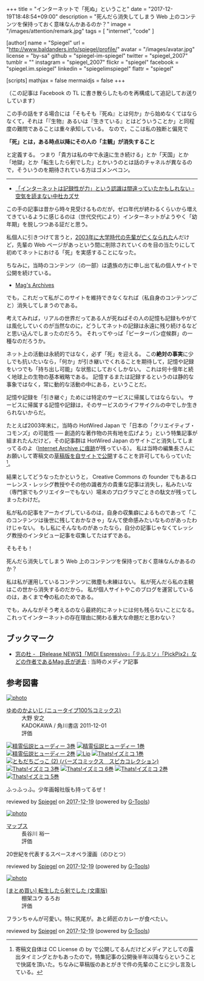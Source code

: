 +++
title = "インターネットで「死ぬ」ということ"
date =  "2017-12-19T18:48:54+09:00"
description = "死んだら消失してしまう Web 上のコンテンツを保持っておく意味なんかあるのか？"
image = "/images/attention/remark.jpg"
tags        = [ "internet", "code" ]

[author]
  name      = "Spiegel"
  url       = "http://www.baldanders.info/spiegel/profile/"
  avatar    = "/images/avatar.jpg"
  license   = "by-sa"
  github    = "spiegel-im-spiegel"
  twitter   = "spiegel_2007"
  tumblr    = ""
  instagram = "spiegel_2007"
  flickr    = "spiegel"
  facebook  = "spiegel.im.spiegel"
  linkedin  = "spiegelimspiegel"
  flattr    = "spiegel"

[scripts]
  mathjax = false
  mermaidjs = false
+++

（この記事は Facebook の TL に書き散らしたものを再構成して追記してお送りしています）

この手の話をする場合には「そもそも『死ぬ』とは何か」から始めなくてはならなくて，それは「『生物』あるいは『生きている』とはどういうことか」と同程度の難問であることは重々承知している。
なので，ここは私の独断と偏見で

**「死」とは，ある時点以降にその人の「主観」が消失すること**

と定義する。
つまり「貴方は私の中で永遠に生き続ける」とか「天国」とか「地獄」とか「転生したら剣でした」とかいうのとは話のチャネルが異なるので，そういうのを期待されている方はゴメンペコン。

----

- [「インターネットは記録性が力」という認識は間違っていたかもしれない - 空気を読まない中杜カズサ](http://nakamorikzs.net/entry/internet_archive)

この手の記事は昔から時々見受けるものだが，ゼロ年代が終わるくらいから増えてきているように感じるのは（世代交代により）インターネットがようやく「幼年期」を脱しつつある証だと思う。

私個人に引きつけて言うと，[2003年に大学時代の先輩が亡くなられた](http://www.baldanders.info/spiegel/log/200310.html#d20_t1)んだけど，先輩の Web ページがあっという間に削除されていくのを目の当たりにして初めてネットにおける「死」を実感することになった。

ちなみに，当時のコンテンツ（の一部）は遺族の方に申し出て私の個人サイトで公開を続けている。

- [Mag's Archives](http://magarchive.halfmoon.jp/)

でも，これだって私がこのサイトを維持できなくなれば（私自身のコンテンツごと）消失してしまうのである。

考えてみれば，リアルの世界だってある人が死ねばその人の記憶も記録もやがては風化していくのが当然なのに，どうしてネットの記録は永遠に残り続けるなどと思い込んでしまったのだろう。
それってやっぱ「ピーターパン症候群」の一種なのだろうか。

ネット上の活動は永続的ではなく，必ず「死」を迎える。
この**絶対の事実**に少しでも抗いたいなら，「何か」が引き継いでくれることを期待して，記憶や記録をいつでも「持ち出し可能」な状態にしておくしかない。
これは何十億年と続く地球上の生物の基本戦略である。
記憶するまたは記録するというのは静的な事象ではなく，常に動的な活動の中にある，ということだ。

記憶や記録を「引き継ぐ」ためには特定のサービスに帰属してはならない。
サービスに帰属する記憶や記録は，そのサービスのライフサイクルの中でしか生きられないからだ。

たとえば2003年末に，当時の HotWired Japan で「日本の「クリエイティブ・コモンズ」の可能性 ── 創造的な著作物の共有地を広げよう」という特集記事が組まれたんだけど，その記事群は HotWired Japan のサイトごと消失してしまってるのよ（[Internet Archive に痕跡](https://web.archive.org/web/20040615000000*/http://hotwired.goo.ne.jp/matrix/0311/)が残っている）。
私は当時の編集長さんにお願いして寄稿文の[草稿版を自サイトで公開](http://www.baldanders.info/spiegel/docs/cc-report.html "「クリエイティブ・コモンズ」は誰のもの？")することを許可してもらっていた[^cc1]。

[^cc1]: 寄稿文自体は CC License の by で公開してるんだけどメディアとしての露出タイミングとかもあったので，特集記事の公開後半年以降ならということで快諾を頂いた。ちなみに草稿版のあとがきで件の先輩のことに少し言及している。

結果としてどうなったかというと， Creative Commons の founder でもあるローレンス・レッシグ教授やその他の識者方の貴重な記事は消失し，私みたいな（専門家でもクリエイターでもない）場末のプログラマごときの駄文が残ってしまったわけだ。

私が私の記事をアーカイブしているのは，自身の収集癖によるものであって「このコンテンツは後世に残しておかなきゃ」なんて使命感みたいなものがあったわけじゃない。
もし私にそんなものがあったなら，自分の記事じゃなくてレッシグ教授のインタビュー記事を収集してたはずである。

そもそも！

死んだら消失してしまう Web 上のコンテンツを保持っておく意味なんかあるのか？

私は私が運用しているコンテンツに微塵も未練はない。
私が死んだら私の主観はこの世から消失するのだから。
私が個人サイトやこのブログを運営しているのは，あくまで**今**の私のためである。

でも，みんながそう考えるのなら最終的にネットには何も残らないことになる。
これってインターネットの存在理由に関わる重大な命題だと思わない？

## ブックマーク

- [窓の杜 - 【Release NEWS】「MIDI Espressivo」「テルミソ」「PickPix2」などの作者であるMag.氏が逝去](https://forest.watch.impress.co.jp/article/2003/10/24/thanksmag.html) : 当時のメディア記事

## 参考図書

<div class="hreview" ><a class="item url" href="http://www.amazon.co.jp/exec/obidos/ASIN/B0096I6YD4/baldandersinf-22/"><img src="https://images-fe.ssl-images-amazon.com/images/I/519n5WuN-FL._SL160_.jpg" alt="photo" class="photo"  /></a><dl ><dt class="fn"><a class="item url" href="http://www.amazon.co.jp/exec/obidos/ASIN/B0096I6YD4/baldandersinf-22/">ゆめのかよいじ (ニュータイプ100%コミックス)</a></dt><dd>大野 安之 </dd><dd>KADOKAWA / 角川書店 2011-12-01</dd><dd>評価<abbr class="rating" title="5"><img src="http://g-images.amazon.com/images/G/01/detail/stars-5-0.gif" alt="" /></abbr> </dd></dl><p class="similar"><a href="http://www.amazon.co.jp/exec/obidos/ASIN/B017B6TSSA/baldandersinf-22/" target="_top"><img src="http://images.amazon.com/images/P/B017B6TSSA.09._SCTHUMBZZZ_.jpg"  alt="精霊伝説ヒューディー 3巻"  /></a> <a href="http://www.amazon.co.jp/exec/obidos/ASIN/B017B6TSQW/baldandersinf-22/" target="_top"><img src="http://images.amazon.com/images/P/B017B6TSQW.09._SCTHUMBZZZ_.jpg"  alt="精霊伝説ヒューディー 1巻"  /></a> <a href="http://www.amazon.co.jp/exec/obidos/ASIN/B017B6TSRG/baldandersinf-22/" target="_top"><img src="http://images.amazon.com/images/P/B017B6TSRG.09._SCTHUMBZZZ_.jpg"  alt="精霊伝説ヒューディー 2巻"  /></a> <a href="http://www.amazon.co.jp/exec/obidos/ASIN/B017B6TT8O/baldandersinf-22/" target="_top"><img src="http://images.amazon.com/images/P/B017B6TT8O.09._SCTHUMBZZZ_.jpg"  alt="Lip"  /></a> <a href="http://www.amazon.co.jp/exec/obidos/ASIN/B017B6TSE4/baldandersinf-22/" target="_top"><img src="http://images.amazon.com/images/P/B017B6TSE4.09._SCTHUMBZZZ_.jpg"  alt="Thats!イズミコ 1巻"  /></a> <a href="http://www.amazon.co.jp/exec/obidos/ASIN/B075RWWT7Y/baldandersinf-22/" target="_top"><img src="http://images.amazon.com/images/P/B075RWWT7Y.09._SCTHUMBZZZ_.jpg"  alt="ともだちごっこ (2) (バーズコミックス　スピカコレクション)"  /></a> <a href="http://www.amazon.co.jp/exec/obidos/ASIN/B017B6TSOO/baldandersinf-22/" target="_top"><img src="http://images.amazon.com/images/P/B017B6TSOO.09._SCTHUMBZZZ_.jpg"  alt="Thats!イズミコ 3巻"  /></a> <a href="http://www.amazon.co.jp/exec/obidos/ASIN/B017B6TSNU/baldandersinf-22/" target="_top"><img src="http://images.amazon.com/images/P/B017B6TSNU.09._SCTHUMBZZZ_.jpg"  alt="Thats!イズミコ 6巻"  /></a> <a href="http://www.amazon.co.jp/exec/obidos/ASIN/B017B6TS2Q/baldandersinf-22/" target="_top"><img src="http://images.amazon.com/images/P/B017B6TS2Q.09._SCTHUMBZZZ_.jpg"  alt="Thats!イズミコ 2巻"  /></a> <a href="http://www.amazon.co.jp/exec/obidos/ASIN/B017B6TSNK/baldandersinf-22/" target="_top"><img src="http://images.amazon.com/images/P/B017B6TSNK.09._SCTHUMBZZZ_.jpg"  alt="Thats!イズミコ 5巻"  /></a> </p>
<p class="description">ふっふっふ。少年画報社版も持ってるぜ！</p>
<p class="gtools" >reviewed by <a href='#maker' class='reviewer'>Spiegel</a> on <abbr class="dtreviewed" title="2017-12-19">2017-12-19</abbr> (powered by <a href="http://www.goodpic.com/mt/aws/index.html" >G-Tools</a>)</p>
</div>

<div class="hreview" ><a class="item url" href="http://www.amazon.co.jp/exec/obidos/ASIN/B0756XN84P/baldandersinf-22/"><img src="https://images-fe.ssl-images-amazon.com/images/I/61mqSfwnOzL._SL160_.jpg" alt="photo" class="photo"  /></a><dl ><dt class="fn"><a class="item url" href="http://www.amazon.co.jp/exec/obidos/ASIN/B0756XN84P/baldandersinf-22/">マップス</a></dt><dd>長谷川 裕一 </dd><dd> </dd><dd>評価<abbr class="rating" title="5"><img src="http://g-images.amazon.com/images/G/01/detail/stars-5-0.gif" alt="" /></abbr> </dd></dl><p class="similar"></p>
<p class="description">20世紀を代表するスペースオペラ漫画（のひとつ）</p>
<p class="gtools" >reviewed by <a href='#maker' class='reviewer'>Spiegel</a> on <abbr class="dtreviewed" title="2017-12-19">2017-12-19</abbr> (powered by <a href="http://www.goodpic.com/mt/aws/index.html" >G-Tools</a>)</p>
</div>

<div class="hreview" ><a class="item url" href="http://www.amazon.co.jp/exec/obidos/ASIN/B077ZN772M/baldandersinf-22/"><img src="https://images-fe.ssl-images-amazon.com/images/I/6181ZNasAKL._SL160_.jpg" alt="photo" class="photo"  /></a><dl ><dt class="fn"><a class="item url" href="http://www.amazon.co.jp/exec/obidos/ASIN/B077ZN772M/baldandersinf-22/">[まとめ買い] 転生したら剣でした (文庫版)</a></dt><dd>棚架ユウ るろお </dd><dd> </dd><dd>評価<abbr class="rating" title="4"><img src="http://g-images.amazon.com/images/G/01/detail/stars-4-0.gif" alt="" /></abbr> </dd></dl><p class="similar"></p>
<p class="description">フランちゃんが可愛い。特に尻尾が。あと師匠のカレーが食べたい。</p>
<p class="gtools" >reviewed by <a href='#maker' class='reviewer'>Spiegel</a> on <abbr class="dtreviewed" title="2017-12-19">2017-12-19</abbr> (powered by <a href="http://www.goodpic.com/mt/aws/index.html" >G-Tools</a>)</p>
</div>
